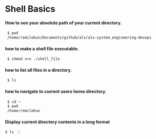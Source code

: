 # Shell Basics

#### How to see your absolute path of your current directory.
```bash
 $ pwd
 /home/remilekun/Documents/github/alx/alx-system_engineering-devops
```

#### how to make a shell file executable.
```bash
 $ chmod u+x ./shell_file
```

#### how to list all files in a directory.
```bash
 $ ls
 ```

 #### how to navigate to current users home directory.
```bash
 $ cd ~
 $ pwd
 /home/remilekun
```

#### Display current directory contents in a long format
 ```bash
 $ ls -l
 ```